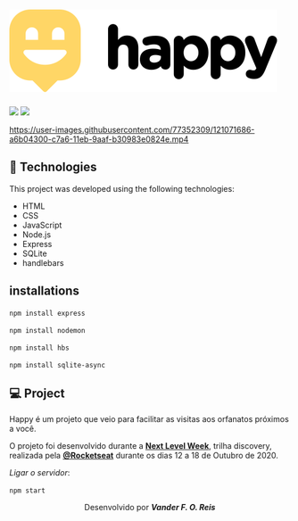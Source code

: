 <h1>
    <img alt="Happy" title="Happy" src="https://raw.githubusercontent.com/VDR-Crowley/nlw3-discovery/6121aa396a78543f5f775022a37d57129b3852b8/.github/logo.svg" />
</h1>

<div>
    <img src="https://user-images.githubusercontent.com/77352309/121063267-7a8fc480-c79c-11eb-9bf7-8378a7ebfb68.PNG" />
    <img src="https://user-images.githubusercontent.com/77352309/121069695-2a1c6500-c7a4-11eb-826d-0bc489e2112d.PNG" />
   
   


   

</div>
 

 

https://user-images.githubusercontent.com/77352309/121071686-a6b04300-c7a6-11eb-9aaf-b30983e0824e.mp4


 ## 🚀 Technologies
 
This project was developed using the following technologies: 

- HTML 
- CSS
- JavaScript
- Node.js
- Express
- SQLite
- handlebars

## installations

```npm install express```

```npm install nodemon```

```npm install hbs```

```npm install sqlite-async```


## 💻 Project

Happy é um projeto que veio para facilitar as visitas aos orfanatos próximos a você. 

O projeto foi desenvolvido durante a **[Next Level Week](https://nextlevelweek.com/)**, trilha discovery, realizada pela **[@Rocketseat](https://github.com/Rocketseat)** durante os dias 12 a 18 de Outubro de 2020.

*Ligar o servidor*: 
  
```npm start``` 

<p align="center">Desenvolvido por <strong><em>Vander F. O. Reis</em></strong></p>
